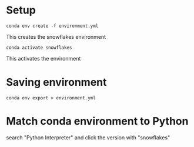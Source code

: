 # Setup
```
conda env create -f environment.yml
```

This creates the snowflakes environment

```
conda activate snowflakes
```

This activates the environment

# Saving environment
```
conda env export > environment.yml
```
# Match conda environment to Python
search "Python Interpreter" and click the version with "snowflakes"